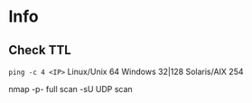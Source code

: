 # Info
## Check TTL
`ping -c 4 <IP>`
Linux/Unix	 64
Windows		32|128
Solaris/AIX	 254

nmap
	-p-		 full scan
	-sU		UDP scan

